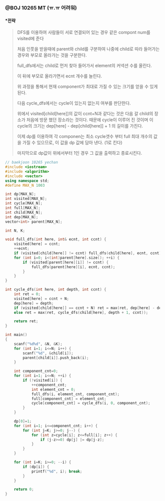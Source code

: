 ### @BOJ 10265 MT (ㅠ.ㅠ 어려워)

#### *전략

> DFS를 이용하여 사람들이 서로 연결되어 있는 경우 같은 compont num를 visited에 준다
>
> 처음 인풋을 받을때에 parent와 child를 구분하여 나중에 child로 따라 들어가는 경우와 부모로 올라가는 것을 구분한다.
>
> full_dfs에서는 child로 먼저 찾아 들어가서 element의 커넥션 수를 올린다.
>
> 이 뒤에 부모로 올라가면서 ecnt 개수를 늘린다.
>
> 위 과정을 통해서 현재 component가 최대로 가질 수 있는 크기를 얻을 수 있게 된다.
>
> 다음 cycle_dfs에서는 cycle이 있는지 없는지 여부를 판단한다.
>
> 위에서 visited[child[here]]의 값이 ccnt+N과 같다는 것은 다음 갈 child의 장소가 처음에 방문 했던 장소라는 것이다. 때문에 cycle이 이루어 진 것이며 이 cycle의 크기는 dep[here] - dep[child[here]] + 1 의 길이를 가진다.
>
> 이제 dp를 이용하여 각 componen는 최소 cycle갯수 부터 full 최대 개수의 값을 가질 수 있으므로, 이 값을 dp 값에 담아 낸다. (1로 킨다)
>
> 마지막으로 dp값이 위에서부터 1인 경우 그 값을 출력하고 종료시킨다.


```c++
// baekjoon 10265 yechan
#include <iostream>
#include <algorithm>
#include <vector>
using namespace std;
#define MAX_N 1003

int dp[MAX_N];
int visited[MAX_N];
int cycle[MAX_N];
int full[MAX_N];
int child[MAX_N];
int dep[MAX_N];
vector<int> parent[MAX_N];

int N, K;

void full_dfs(int here, int& ecnt, int ccnt) {
	visited[here] = ccnt;
	++ecnt;
	if (visited[child[here]] != ccnt) full_dfs(child[here], ecnt, ccnt);
	for (int i=0; i<(int)parent[here].size(); ++i) {
		if (visited[parent[here][i]] != ccnt) {
			full_dfs(parent[here][i], ecnt, ccnt);
		}
	}
}

int cycle_dfs(int here, int depth, int ccnt) {
	int ret = 0;
	visited[here] = ccnt + N;
	dep[here] = depth;
	if (visited[child[here]] == ccnt + N) ret = max(ret, dep[here] - dep[child[here]] + 1);
	else ret = max(ret, cycle_dfs(child[here], depth + 1, ccnt));

	return ret;
}

int main()
{
	scanf("%d%d", &N, &K);
	for (int i=1; i<=N; i++) {
		scanf("%d", &child[i]);
		parent[child[i]].push_back(i);
	}

	int component_cnt=0;
	for (int i=1; i<=N; ++i) {
		if (!visited[i]) {
			++component_cnt;
			int element_cnt = 0;
			full_dfs(i, element_cnt, component_cnt);
			full[component_cnt] = element_cnt;
			cycle[component_cnt] = cycle_dfs(i, 0, component_cnt);
		}
	}

	dp[0]=1;
	for (int i=1; i<=component_cnt; i++) {
		for (int j=K; j>=0; j--) {
			for (int z=cycle[i]; z<=full[i]; z++) {
				if (j-z>=0) dp[j] |= dp[j-z];
			}
		}
	}

	for (int i=K; i>=0; --i) {
		if (dp[i]) {
			printf("%d", i); break;
		}
	}

	return 0;
}
```
